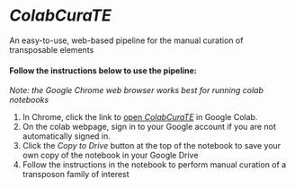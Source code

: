 # _ColabCuraTE_
An easy-to-use, web-based pipeline for the manual curation of transposable elements

#### Follow the instructions below to use the pipeline:
_Note: the Google Chrome web browser works best for running colab notebooks_
1. In Chrome, click the link to [open _ColabCuraTE_](https://colab.research.google.com/github/Ellison-Lab/ColabCuraTE/blob/main/notebooks/ColabCuraTE_v1.0.0.ipynb) in Google Colab.
2. On the colab webpage, sign in to your Google account if you are not automatically signed in.
3. Click the _Copy to Drive_ button at the top of the notebook to save your own copy of the notebook in your Google Drive
4. Follow the instructions in the notebook to perform manual curation of a transposon family of interest
